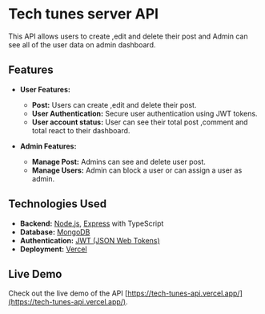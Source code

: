 ﻿#  Tech tunes server API

This API allows users to create ,edit and delete their post and Admin can see all of the user data on admin dashboard.

## Features

- **User Features:**
  - **Post:** Users can create ,edit and delete their post.
  - **User Authentication:** Secure user authentication using JWT tokens.
  - **User account status:** User can see their total post ,comment and total react to their dashboard.

- **Admin Features:**
  - **Manage Post:** Admins can see and delete user post.
  - **Manage Users:** Admin can block a user or can assign a user as admin.

## Technologies Used

- **Backend:** [Node.js](https://nodejs.org/), [Express](https://expressjs.com/) with TypeScript
- **Database:** [MongoDB](https://www.mongodb.com/)
- **Authentication:** [JWT (JSON Web Tokens)](https://jwt.io/)
- **Deployment:** [Vercel](https://vercel.com/)

## Live Demo

Check out the live demo of the API [https://tech-tunes-api.vercel.app/](https://tech-tunes-api.vercel.app/).




